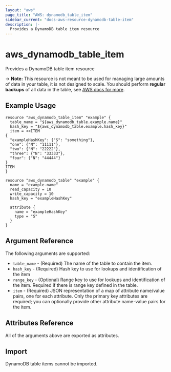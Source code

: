 ```yaml
---
layout: "aws"
page_title: "AWS: dynamodb_table_item"
sidebar_current: "docs-aws-resource-dynamodb-table-item"
description: |-
  Provides a DynamoDB table item resource
---
```


# aws_dynamodb_table_item

Provides a DynamoDB table item resource

-> **Note:** This resource is not meant to be used for managing large amounts of data in your table, it is not designed to scale.
  You should perform **regular backups** of all data in the table, see [AWS docs for more](https://docs.aws.amazon.com/amazondynamodb/latest/developerguide/BackupRestore.html).

## Example Usage

```hcl
resource "aws_dynamodb_table_item" "example" {
  table_name = "${aws_dynamodb_table.example.name}"
  hash_key = "${aws_dynamodb_table.example.hash_key}"
  item = <<ITEM
{
  "exampleHashKey": {"S": "something"},
  "one": {"N": "11111"},
  "two": {"N": "22222"},
  "three": {"N": "33333"},
  "four": {"N": "44444"}
}
ITEM
}

resource "aws_dynamodb_table" "example" {
  name = "example-name"
  read_capacity = 10
  write_capacity = 10
  hash_key = "exampleHashKey"

  attribute {
    name = "exampleHashKey"
    type = "S"
  }
}
```

## Argument Reference

The following arguments are supported:

* `table_name` - (Required) The name of the table to contain the item.
* `hash_key` - (Required) Hash key to use for lookups and identification of the item
* `range_key` - (Optional) Range key to use for lookups and identification of the item. Required if there is range key defined in the table.
* `item` - (Required) JSON representation of a map of attribute name/value pairs, one for each attribute.
  Only the primary key attributes are required; you can optionally provide other attribute name-value pairs for the item.

## Attributes Reference

All of the arguments above are exported as attributes.

## Import

DynamoDB table items cannot be imported.
